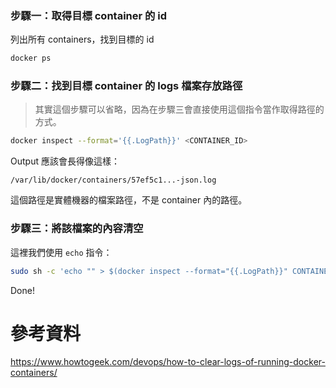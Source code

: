 ### 步驟一：取得目標 container 的 id

列出所有 containers，找到目標的 id

```bash
docker ps
```

### 步驟二：找到目標 container 的 logs 檔案存放路徑

>其實這個步驟可以省略，因為在步驟三會直接使用這個指令當作取得路徑的方式。

```bash
docker inspect --format='{{.LogPath}}' <CONTAINER_ID>
```

Output 應該會長得像這樣：

```plaintext
/var/lib/docker/containers/57ef5c1...-json.log
```

這個路徑是實體機器的檔案路徑，不是 container 內的路徑。

### 步驟三：將該檔案的內容清空

這裡我們使用 `echo` 指令：

```bash
sudo sh -c 'echo "" > $(docker inspect --format="{{.LogPath}}" CONTAINER_ID>)'
```

Done!

# 參考資料

<https://www.howtogeek.com/devops/how-to-clear-logs-of-running-docker-containers/>

